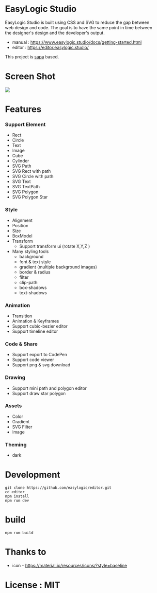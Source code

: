 # EasyLogic Studio


EasyLogic Studio is built using CSS and SVG to reduce the gap between web design and code. The goal is to have the same point in time between the designer's design and the developer's output.


* manual : https://www.easylogic.studio/docs/getting-started.html
* editor : https://editor.easylogic.studio/


This project is [sapa](https://github.com/easylogic/sapa) based. 

# Screen Shot 

<img src='https://www.easylogic.studio/images/editor.png' />


# Features 

### Support Element 

* Rect 
* Circle 
* Text 
* Image 
* Cube 
* Cylinder 
* SVG Path 
* SVG Rect with path 
* SVG Circle with path 
* SVG Text 
* SVG TextPath
* SVG Polygon 
* SVG Polygon Star 


### Style

* Alignment 
* Position 
* Size 
* BoxModel 
* Transform 
  * Support transform ui  (rotate X,Y,Z )
* Many styling tools 
  * background
  * font & text style 
  * gradient (multiple background images)
  * border & radius 
  * filter
  * clip-path
  * box-shadows 
  * text-shadows 


### Animation 
* Transition 
* Animation & Keyframes 
* Support cubic-bezier editor 
* Support timeline editor 

### Code & Share 
* Support export to CodePen 
* Support code viewer  
* Support png & svg download  

### Drawing 
* Support mini path and polygon editor 
* Support draw star polygon 

### Assets 
* Color
* Gradient
* SVG Filter 
* Image 


### Theming  
* dark


# Development 

```
git clone https://github.com/easylogic/editor.git
cd editor
npm install 
npm run dev 
``` 

# build 

```
npm run build 
```

# Thanks to 

* icon - https://material.io/resources/icons/?style=baseline


# License : MIT
